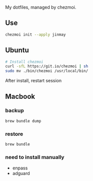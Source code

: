My dotfiles, managed by chezmoi.

## Use

```bash
chezmoi init --apply jinmay
```

## Ubuntu

```bash
# Install chezmoi
curl -sfL https://git.io/chezmoi | sh
sudo mv ./bin/chezmoi /usr/local/bin/
```

After install, restart session

## Macbook

### backup

```bash
brew bundle dump
```

### restore

```bash
brew bundle
```

### need to install manually

- enpass
- adguard
